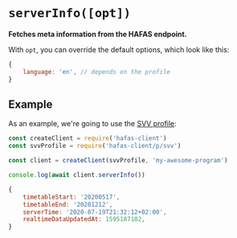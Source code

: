 # `serverInfo([opt])`

**Fetches meta information from the HAFAS endpoint.**

With `opt`, you can override the default options, which look like this:

```js
{
	language: 'en', // depends on the profile
}
```

## Example

As an example, we're going to use the [SVV profile](../p/svv):

```js
const createClient = require('hafas-client')
const svvProfile = require('hafas-client/p/svv')

const client = createClient(svvProfile, 'my-awesome-program')

console.log(await client.serverInfo())
```

```js
{
	timetableStart: '20200517',
	timetableEnd: '20201212',
	serverTime: '2020-07-19T21:32:12+02:00',
	realtimeDataUpdatedAt: 1595187102,
}
```
